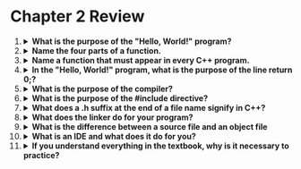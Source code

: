 # Chapter 2 Review
<ol>
    <li>
        <details>
            <summary><strong>What is the purpose of the "Hello, World!" program?</strong></summary>
            <p>The purpose of the "Hello, World!" program is to:</p>
            <ul>
                <li>Test the programming environment.</li>
                <li>Give an initial introduction to the "feel" of a language and how it operates.</li>
            </ul>
        </details>
    </li>
    <li>
        <details>
            <summary><strong>Name the four parts of a function.</strong></summary>
                <p>The four parts of a function are:</p>
                <ul>
                    <li>A returns type: specifies what kind of result, if any, the function will return.</li>
                    <li>A name: the name of the funcion.</li>
                    <li>A parameter list: enclosed in parentheses, ()</li>
                    <li>A function body: enclosed in curly braces, {}, lists the actions a funtion is to perform.</li>
                </ul>
        </details>
    </li>
    <li>
        <details>
            <summary><strong>Name a function that must appear in every C++ program.</strong></summary>
                <p>int main, the main function.</p>
        </details>
    </li>
    <li>
        <details>
            <summary><strong>In the "Hello, World!" program, what is the purpose of the line return 0;?</strong></summary>
                <p>A return value used on some systems (notably Unix/Linux) that is used to check whether the program succeeded. A zero returned by main() indicates that the program terminated successfully.</p>
        </details>
    </li>
    <li>
        <details>
            <summary><strong>What is the purpose of the compiler?</strong></summary>
            <p>The compiler reads source code and translates this human-readable code to machine code that can be understood by the machine.</p>
        </details>
    </li>
    <li>
        <details>
            <summary><strong>What is the purpose of the #include directive?</strong></summary>
            <p>The #include directive instructs the computer to make functions (or other contents) of the included file within the current file.</p>
        </details>
    </li>
    <li>
        <details>
            <summary><strong>What does a .h suffix at the end of a file name signify in C++?</strong></summary>
            <p>The .h suffix at the end of a file name signifies a header file which contains terms or facilities that can be used in a program.</p>
        </details>
    </li>
    <li>
        <details>
            <summary><strong>What does the linker do for your program?</strong></summary>
            <p>The linker links together the compiled object files from the compiler into a single executable.</p>
        </details>
    </li>
    <li>
        <details>
            <summary><strong>What is the difference between a source file and an object file</strong></summary>
            <p>A source file is the human readable version of a program, while an object file is the compiled machine readable version of a program.</p>
        </details>
    </li>
    <li>
        <details>
            <summary><strong>What is an IDE and what does it do for you?</strong></summary>
            <p>An IDE is an integrated/interactive development environment. An IDE provides compiling and linking of a program into a single button press and provides an editor with many helpful features such as colour coding of keywords, debugging features, and more.</p>
        </details>
    </li>
    <li>
        <details>
            <summary><strong>If you understand everything in the textbook, why is it necessary to practice?</strong></summary>
            <p>It is important to practice to develop a deep and intuitive knowledge of programming, problem solving, and logical or strategic thinking.</p>
        </details>
    </li>
</ol>